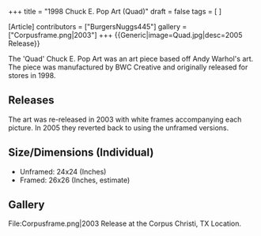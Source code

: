 +++
title = "1998 Chuck E. Pop Art (Quad)"
draft = false
tags = [ ]

[Article]
contributors = ["BurgersNuggs445"]
gallery = ["Corpusframe.png|2003"]
+++
{{Generic|image=Quad.jpg|desc=2005 Release}}

The 'Quad' Chuck E. Pop Art was an art piece based off Andy Warhol's art. The piece was manufactured by BWC Creative and originally released for stores in 1998.

## Releases ##
The art was re-released in 2003 with white frames accompanying each picture. In 2005 they reverted back to using the unframed versions.

## Size/Dimensions (Individual) ##

* Unframed: 24x24 (Inches)
* Framed: 26x26 (Inches, estimate)



## Gallery ##
<gallery>
File:Corpusframe.png|2003 Release at the Corpus Christi, TX Location.
</gallery>